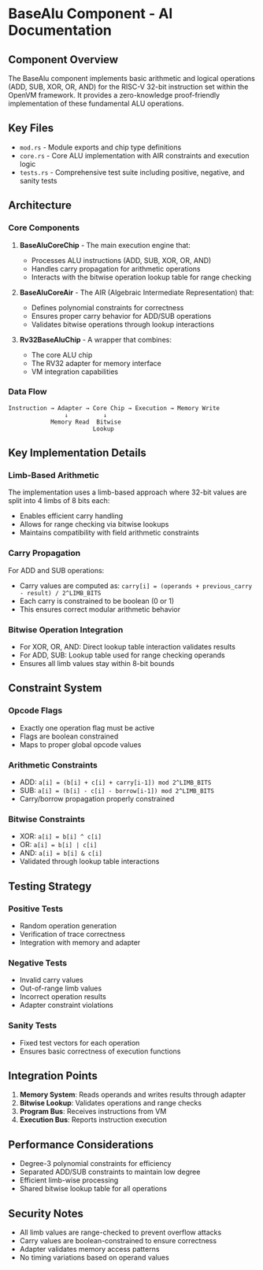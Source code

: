 # BaseAlu Component - AI Documentation

## Component Overview

The BaseAlu component implements basic arithmetic and logical operations (ADD, SUB, XOR, OR, AND) for the RISC-V 32-bit instruction set within the OpenVM framework. It provides a zero-knowledge proof-friendly implementation of these fundamental ALU operations.

## Key Files

- `mod.rs` - Module exports and chip type definitions
- `core.rs` - Core ALU implementation with AIR constraints and execution logic
- `tests.rs` - Comprehensive test suite including positive, negative, and sanity tests

## Architecture

### Core Components

1. **BaseAluCoreChip** - The main execution engine that:
   - Processes ALU instructions (ADD, SUB, XOR, OR, AND)
   - Handles carry propagation for arithmetic operations
   - Interacts with the bitwise operation lookup table for range checking

2. **BaseAluCoreAir** - The AIR (Algebraic Intermediate Representation) that:
   - Defines polynomial constraints for correctness
   - Ensures proper carry behavior for ADD/SUB operations
   - Validates bitwise operations through lookup interactions

3. **Rv32BaseAluChip** - A wrapper that combines:
   - The core ALU chip
   - The RV32 adapter for memory interface
   - VM integration capabilities

### Data Flow

```
Instruction → Adapter → Core Chip → Execution → Memory Write
                ↓          ↓
            Memory Read  Bitwise
                        Lookup
```

## Key Implementation Details

### Limb-Based Arithmetic

The implementation uses a limb-based approach where 32-bit values are split into 4 limbs of 8 bits each:
- Enables efficient carry handling
- Allows for range checking via bitwise lookups
- Maintains compatibility with field arithmetic constraints

### Carry Propagation

For ADD and SUB operations:
- Carry values are computed as: `carry[i] = (operands + previous_carry - result) / 2^LIMB_BITS`
- Each carry is constrained to be boolean (0 or 1)
- This ensures correct modular arithmetic behavior

### Bitwise Operation Integration

- For XOR, OR, AND: Direct lookup table interaction validates results
- For ADD, SUB: Lookup table used for range checking operands
- Ensures all limb values stay within 8-bit bounds

## Constraint System

### Opcode Flags
- Exactly one operation flag must be active
- Flags are boolean constrained
- Maps to proper global opcode values

### Arithmetic Constraints
- ADD: `a[i] = (b[i] + c[i] + carry[i-1]) mod 2^LIMB_BITS`
- SUB: `a[i] = (b[i] - c[i] - borrow[i-1]) mod 2^LIMB_BITS`
- Carry/borrow propagation properly constrained

### Bitwise Constraints
- XOR: `a[i] = b[i] ^ c[i]`
- OR: `a[i] = b[i] | c[i]`
- AND: `a[i] = b[i] & c[i]`
- Validated through lookup table interactions

## Testing Strategy

### Positive Tests
- Random operation generation
- Verification of trace correctness
- Integration with memory and adapter

### Negative Tests
- Invalid carry values
- Out-of-range limb values
- Incorrect operation results
- Adapter constraint violations

### Sanity Tests
- Fixed test vectors for each operation
- Ensures basic correctness of execution functions

## Integration Points

1. **Memory System**: Reads operands and writes results through adapter
2. **Bitwise Lookup**: Validates operations and range checks
3. **Program Bus**: Receives instructions from VM
4. **Execution Bus**: Reports instruction execution

## Performance Considerations

- Degree-3 polynomial constraints for efficiency
- Separated ADD/SUB constraints to maintain low degree
- Efficient limb-wise processing
- Shared bitwise lookup table for all operations

## Security Notes

- All limb values are range-checked to prevent overflow attacks
- Carry values are boolean-constrained to ensure correctness
- Adapter validates memory access patterns
- No timing variations based on operand values